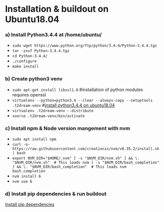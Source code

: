 # Installation & buildout on Ubuntu18.04

### **a) Install Python3.4.4 at /home/ubuntu/**  

  - `sudo wget https://www.python.org/ftp/python/3.4.4/Python-3.4.4.tgz` 
  - `tar -zxvf Python-3.4.4.tgz` 
  - `cd Python-3.4.4/` 
  - `./configure` 
  - `make install`
  
### **b) Create python3 venv**  

 - `sudo apt-get install libssl1.0` #installation of python modules requires openssl
 - `virtualenv --python=python3.4 --clear --always-copy --setuptools .t2dream-venv` #[install python3.4.4 on ubuntu18.04](https://askubuntu.com/questions/1108268/any-way-to-install-python-3-4-on-ubuntu-18-04)
 - `virtualenv .t2dream-venv --distribute` 
 - `source .t2dream-venv/bin/activate` 

### **c) Install npm & Node version mangement with nvm**

 - `sudo apt install npm` 
 - `curl -o- https://raw.githubusercontent.com/creationix/nvm/v0.35.2/install.sh | bash`
 - ` export NVM_DIR="$HOME/.nvm"
[ -s "$NVM_DIR/nvm.sh" ] && \. "$NVM_DIR/nvm.sh"  # This loads nvm
 [ -s "$NVM_DIR/bash_completion" ] && \. "$NVM_DIR/bash_completion"  # This loads nvm bash_completion
` 
- `nvm install 6` 
- `nvm use 6`
### **d) Install pip dependencies & run buildout**

[Install pip dependencies](https://github.com/T2DREAM/DGA-ubuntu-installation/pip-dependencies.txt) 
